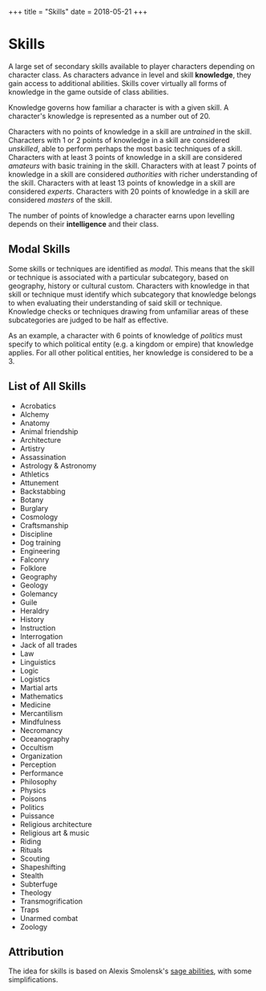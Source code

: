 +++
title = "Skills"
date = 2018-05-21
+++

# Skills

A large set of secondary skills available to player characters depending on character class.
As characters advance in level and skill **knowledge**, they gain access to additional abilities.
Skills cover virtually all forms of knowledge in the game outside of class abilities.

Knowledge governs how familiar a character is with a given skill.
A character's knowledge is represented as a number out of 20.

Characters with no points of knowledge in a skill are *untrained* in the skill.
Characters with 1 or 2 points of knowledge in a skill are considered *unskilled*, able to perform perhaps the most basic techniques of a skill.
Characters with at least 3 points of knowledge in a skill are considered *amateurs* with basic training in the skill.
Characters with at least 7 points of knowledge in a skill are considered *authorities* with richer understanding of the skill.
Characters with at least 13 points of knowledge in a skill are considered *experts*.
Characters with 20 points of knowledge in a skill are considered *masters* of the skill.

The number of points of knowledge a character earns upon levelling depends on their **intelligence** and their class.

## Modal Skills

Some skills or techniques are identified as *modal*.
This means that the skill or technique is associated with a particular subcategory, based on geography, history or cultural custom.
Characters with knowledge in that skill or technique must identify which subcategory that knowledge belongs to when evaluating their understanding of said skill or technique.
Knowledge checks or techniques drawing from unfamiliar areas of these subcategories are judged to be half as effective.

As an example, a character with 6 points of knowledge of *politics* must specify to which political entity (e.g. a kingdom or empire) that knowledge applies.
For all other political entities, her knowledge is considered to be a 3.

## List of All Skills

* Acrobatics
* Alchemy
* Anatomy
* Animal friendship
* Architecture
* Artistry
* Assassination
* Astrology & Astronomy
* Athletics
* Attunement
* Backstabbing
* Botany
* Burglary
* Cosmology
* Craftsmanship
* Discipline
* Dog training
* Engineering
* Falconry
* Folklore
* Geography
* Geology
* Golemancy
* Guile
* Heraldry
* History
* Instruction
* Interrogation
* Jack of all trades
* Law
* Linguistics
* Logic
* Logistics
* Martial arts
* Mathematics
* Medicine
* Mercantilism
* Mindfulness
* Necromancy
* Oceanography
* Occultism
* Organization
* Perception
* Performance
* Philosophy
* Physics
* Poisons
* Politics
* Puissance
* Religious architecture
* Religious art & music
* Riding
* Rituals
* Scouting
* Shapeshifting
* Stealth
* Subterfuge
* Theology
* Transmogrification
* Traps
* Unarmed combat
* Zoology

## Attribution

The idea for skills is based on Alexis Smolensk's [sage abilities](https://tao-dndwiki.blogspot.com/2018/02/sage-abilities.html), with some simplifications.
